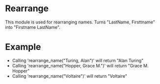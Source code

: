 Rearrange
============================


This module is used for rearranging  names.
Turns "LastName, Firsttname" into "Firstname LastName".

# Example
* Calling 'rearrange_name("Turing, Alan")' will return "Alan Turing"
* Calling 'rearrange_name("Hopper, Grace M.")' will return "Grace M. Hopper"
* Calling 'rearrange_name("Voltaire")' will return "Voltaire"
